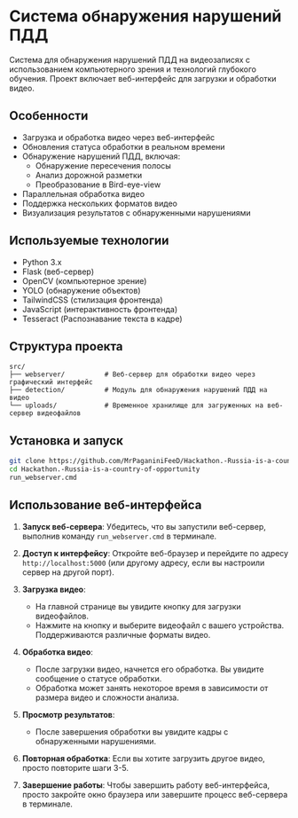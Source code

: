 # Система обнаружения нарушений ПДД

Система для обнаружения нарушений ПДД на видеозаписях с использованием компьютерного зрения и технологий глубокого обучения. Проект включает веб-интерфейс для загрузки и обработки видео.

## Особенности

- Загрузка и обработка видео через веб-интерфейс
- Обновления статуса обработки в реальном времени
- Обнаружение нарушений ПДД, включая:
  - Обнаружение пересечения полосы
  - Анализ дорожной разметки
  - Преобразование в Bird-eye-view
- Параллельная обработка видео
- Поддержка нескольких форматов видео
- Визуализация результатов с обнаруженными нарушениями

## Используемые технологии

- Python 3.x
- Flask (веб-сервер)
- OpenCV (компьютерное зрение)
- YOLO (обнаружение объектов)
- TailwindCSS (стилизация фронтенда)
- JavaScript (интерактивность фронтенда)
- Tesseract (Распознавание текста в кадре)

## Структура проекта

```
src/
├── webserver/          # Веб-сервер для обработки видео через графический интерфейс
├── detection/          # Модуль для обнаружения нарушений ПДД на видео
└── uploads/            # Временное хранилище для загруженных на веб-сервер видеофайлов
```

## Установка и запуск


```bash
git clone https://github.com/MrPaganiniFeeD/Hackathon.-Russia-is-a-country-of-opportunity
cd Hackathon.-Russia-is-a-country-of-opportunity
run_webserver.cmd
```

## Использование веб-интерфейса

1. **Запуск веб-сервера**: Убедитесь, что вы запустили веб-сервер, выполнив команду `run_webserver.cmd` в терминале.

2. **Доступ к интерфейсу**: Откройте веб-браузер и перейдите по адресу `http://localhost:5000` (или другому адресу, если вы настроили сервер на другой порт).

3. **Загрузка видео**:
   - На главной странице вы увидите кнопку для загрузки видеофайлов.
   - Нажмите на кнопку и выберите видеофайл с вашего устройства. Поддерживаются различные форматы видео.

4. **Обработка видео**:
   - После загрузки видео, начнется его обработка. Вы увидите сообщение о статусе обработки.
   - Обработка может занять некоторое время в зависимости от размера видео и сложности анализа.

5. **Просмотр результатов**:
   - После завершения обработки вы увидите кадры с обнаруженными нарушениями.

6. **Повторная обработка**: Если вы хотите загрузить другое видео, просто повторите шаги 3-5.

7. **Завершение работы**: Чтобы завершить работу веб-интерфейса, просто закройте окно браузера или завершите процесс веб-сервера в терминале.
